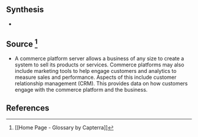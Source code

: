 ## Synthesis
- 
## Source [^1]
- A commerce platform server allows a business of any size to create a system to sell its products or services. Commerce platforms may also include marketing tools to help engage customers and analytics to measure sales and performance. Aspects of this include customer relationship management (CRM). This provides data on how customers engage with the commerce platform and the business.
## References

[^1]: [[Home Page - Glossary by Capterra]]